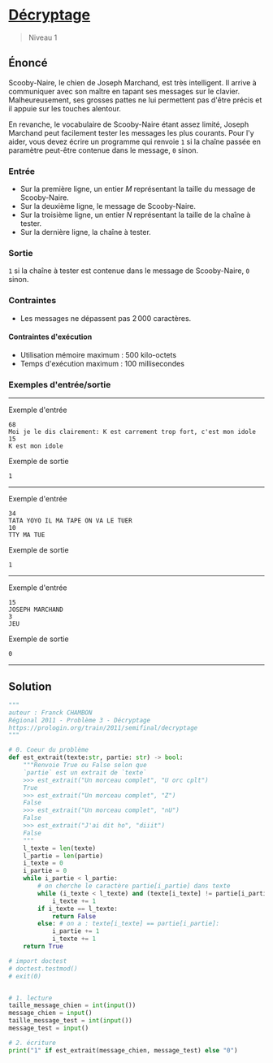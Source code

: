 # [Décryptage](https://prologin.org/train/2011/semifinal/decryptage)

> Niveau 1

## Énoncé

Scooby-Naire, le chien de Joseph Marchand, est très intelligent. Il arrive à communiquer avec son maître en tapant ses messages sur le clavier. Malheureusement, ses grosses pattes ne lui permettent pas d'être précis et il appuie sur les touches alentour.

En revanche, le vocabulaire de Scooby-Naire étant assez limité, Joseph Marchand peut facilement tester les messages les plus courants. Pour l'y aider, vous devez écrire un programme qui renvoie `1` si la chaîne passée en paramètre peut-être contenue dans le message, `0` sinon.

### Entrée

* Sur la première ligne, un entier $M$ représentant la taille du message de Scooby-Naire.
* Sur la deuxième ligne, le message de Scooby-Naire.
* Sur la troisième ligne, un entier $N$ représentant la taille de la chaîne à tester.
* Sur la dernière ligne, la chaîne à tester.

### Sortie

`1` si la chaîne à tester est contenue dans le message de Scooby-Naire, `0` sinon.

### Contraintes

* Les messages ne dépassent pas $2\,000$ caractères.

#### Contraintes d'exécution
* Utilisation mémoire maximum : 500 kilo-octets
* Temps d'exécution maximum : 100 millisecondes

### Exemples d'entrée/sortie

---

Exemple d'entrée

    68
    Moi je le dis clairement: K est carrement trop fort, c'est mon idole
    15
    K est mon idole

Exemple de sortie

    1

---

Exemple d'entrée

    34
    TATA YOYO IL MA TAPE ON VA LE TUER
    10
    TTY MA TUE

Exemple de sortie

    1

---

Exemple d'entrée

    15
    JOSEPH MARCHAND
    3
    JEU

Exemple de sortie

    0

---

## Solution

```python
"""
auteur : Franck CHAMBON
Régional 2011 - Problème 3 - Décryptage
https://prologin.org/train/2011/semifinal/decryptage
"""

# 0. Coeur du problème
def est_extrait(texte:str, partie: str) -> bool:
    """Renvoie True ou False selon que
    `partie` est un extrait de `texte`
    >>> est_extrait("Un morceau complet", "U orc cplt")
    True
    >>> est_extrait("Un morceau complet", "Z")
    False
    >>> est_extrait("Un morceau complet", "nU")
    False
    >>> est_extrait("J'ai dit ho", "diiit")
    False
    """
    l_texte = len(texte)
    l_partie = len(partie)
    i_texte = 0
    i_partie = 0
    while i_partie < l_partie:
        # on cherche le caractère partie[i_partie] dans texte
        while (i_texte < l_texte) and (texte[i_texte] != partie[i_partie]):
            i_texte += 1
        if i_texte == l_texte:
            return False
        else: # on a : texte[i_texte] == partie[i_partie]:
            i_partie += 1
            i_texte += 1
    return True

# import doctest
# doctest.testmod()
# exit(0)


# 1. lecture
taille_message_chien = int(input())
message_chien = input()
taille_message_test = int(input())
message_test = input()

# 2. écriture
print("1" if est_extrait(message_chien, message_test) else "0")
```